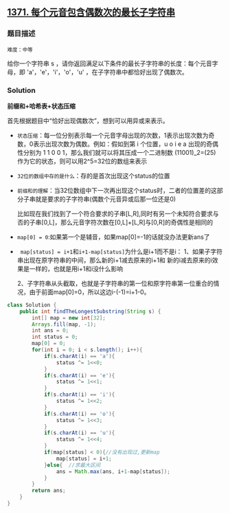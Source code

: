 ## [1371. 每个元音包含偶数次的最长子字符串](https://leetcode-cn.com/problems/find-the-longest-substring-containing-vowels-in-even-counts/)

### 题目描述

`难度：中等`

给你一个字符串 s ，请你返回满足以下条件的最长子字符串的长度：每个元音字母，即 'a'，'e'，'i'，'o'，'u' ，在子字符串中都恰好出现了偶数次。

### Solution

**前缀和+哈希表+状态压缩**

首先根据题目中“恰好出现偶数次”，想到可以用异或来表示。
- `状态压缩`：每一位分别表示每一个元音字母出现的次数，1表示出现次数为奇数，0表示出现次数为偶数。例如：假如到第 i 个位置，u o i e a 出现的奇偶性分别为 1 1 0 0 1，那么我们就可以将其压成一个二进制数 (11001)_2=(25) 作为它的状态，则可以用2^5=32位的数组来表示

- `32位的数组中存的是什么`：存的是首次出现这个status的位置

- `前缀和的理解`：当32位数组中下一次再出现这个status时，二者的位置差的这部分子串就是要求的子字符串(偶数个元音异或后那一位还是0)

  比如现在我们找到了一个符合要求的子串[L,R],同时有另一个未知符合要求与否的子串[0,L]，那么元音字符次数在[0,L]+[L,R]与[0,R]的奇偶性是相同的

- `map[0] = 0`:如果第一个是辅音，如果map[0]=-1的话就没办法更新ans了

- ` map[status] = i+1`和`i+1-map[status]`为什么是i+1而不是i：
    1、如果子字符串出现在原字符串的中间，那么新的i+1减去原来的i+1和 新的i减去原来的i效果是一样的，也就是用i+1和i没什么影响
    
    2、子字符串从头截取，也就是子字符串的第一位和原字符串第一位重合的情况，由于前面map[0]=0，所以这边i-(-1)=i+1-0。

```java
class Solution {
    public int findTheLongestSubstring(String s) {
        int[] map = new int[32];
        Arrays.fill(map, -1);
        int ans = 0;
        int status = 0;
        map[0] = 0;
        for(int i = 0; i < s.length(); i++){
            if(s.charAt(i) == 'a'){
                status ^= 1<<0;
            }
            if(s.charAt(i) == 'e'){
                status ^= 1<<1;
            }
            if(s.charAt(i) == 'i'){
                status ^= 1<<2;
            }
            if(s.charAt(i) == 'o'){
                status ^= 1<<3;
            }
            if(s.charAt(i) == 'u'){
                status ^= 1<<4;
            }
            if(map[status] < 0){//没有出现过,更新map
                map[status] = i+1;
            }else{  //求最大区间
                ans = Math.max(ans, i+1-map[status]);
            }
        }
        return ans;
    }
}
```